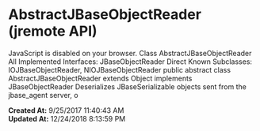 # AbstractJBaseObjectReader (jremote API)

JavaScript is disabled on your browser. Class AbstractJBaseObjectReader All Implemented Interfaces: JBaseObjectReader Direct Known Subclasses: IOJBaseObjectReader, NIOJBaseObjectReader public abstract class AbstractJBaseObjectReader extends Object implements JBaseObjectReader Deserializes JBaseSerializable objects sent from the jbase_agent server, o  

**Created At:** 9/25/2017 11:40:43 AM  
**Updated At:** 12/24/2018 8:13:59 PM  

